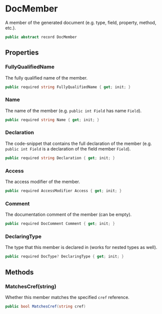 # DocMember
A member of the generated document (e.g. type, field, property, method, etc.).

```cs
public abstract record DocMember
```

## Properties
### FullyQualifiedName
The fully qualified name of the member.

```cs
public required string FullyQualifiedName { get; init; }
```

### Name
The name of the member (e.g. `public int Field` has name `Field`).

```cs
public required string Name { get; init; }
```

### Declaration
The code-snippet that contains the full declaration of the member
(e.g. `public int Field` is a declaration of the field member `Field`).

```cs
public required string Declaration { get; init; }
```

### Access
The access modifier of the member.

```cs
public required AccessModifier Access { get; init; }
```

### Comment
The documentation comment of the member (can be empty).

```cs
public required DocComment Comment { get; init; }
```

### DeclaringType
The type that this member is declared in (works for nested types as well).

```cs
public required DocType? DeclaringType { get; init; }
```

## Methods
### MatchesCref(string)
Whether this member matches the specified `cref` reference.

```cs
public bool MatchesCref(string cref)
```

